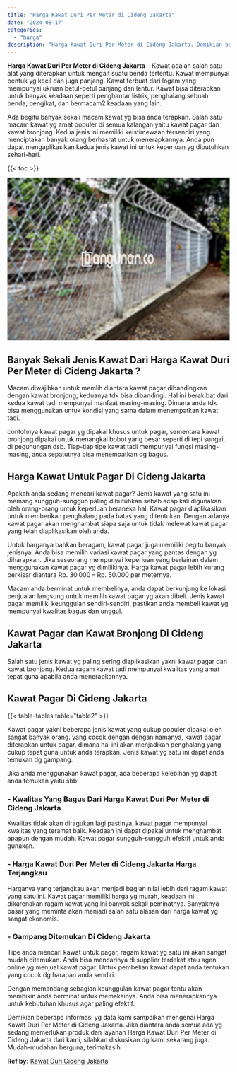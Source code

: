 ```yaml
---
title: "Harga Kawat Duri Per Meter di Cideng Jakarta"
date: "2024-08-17"
categories: 
  - "harga"
description: "Harga Kawat Duri Per Meter di Cideng Jakarta. Demikian beberapa informasi yg data kami sampaikan mengenai Harga Kawat Duri Per Meter di Cideng Jakarta. Jika..."
---
```


**Harga Kawat Duri Per Meter di Cideng Jakarta** – Kawat adalah salah satu alat yang diterapkan untuk mengait suatu benda tertentu. Kawat mempunyai bentuk yg kecil dan juga panjang. Kawat terbuat dari logam yang mempunyai ukruan betul-betul panjang dan lentur. Kawat bisa diterapkan untuk banyak keadaan seperti penghantar listrik, penghalang sebuah benda, pengikat, dan bermacam2 keadaan yang lain.

Ada begitu banyak sekali macam kawat yg bisa anda terapkan. Salah satu macam kawat yg amat populer di semua kalangan yaitu kawat pagar dan kawat bronjong. Kedua jenis ini memiliki keistimewaan tersendiri yang menciptakan banyak orang berhasrat untuk menerapkannya. Anda pun dapat mengaplikasikan kedua jenis kawat ini untuk keperluan yg dibutuhkan sehari-hari.

{{< toc >}}

![Harga Kawat Duri Per Meter di Cideng Jakarta](/images/jual-kawat-murah33.png)

## Banyak Sekali Jenis Kawat Dari Harga Kawat Duri Per Meter di Cideng Jakarta ?

Macam diwajibkan untuk memlih diantara kawat pagar dibandingkan dengan kawat bronjong, keduanya tdk bisa dibandingi. Hal ini berakibat dari kedua kawat tadi mempunyai manfaat masing-masing. Dimana anda tdk bisa menggunakan untuk kondisi yang sama dalam menempatkan kawat tadi.

contohnya kawat pagar yg dipakai khusus untuk pagar, sementara kawat bronjong dipakai untuk menangkal bobot yang besar seperti di tepi sungai, di pegunungan dsb. Tiap-tiap tipe kawat tadi mempunyai fungsi masing-masing, anda sepatutnya bisa menempatkan dg bagus.

## Harga Kawat Untuk Pagar Di Cideng Jakarta

Apakah anda sedang mencari kawat pagar? Jenis kawat yang satu ini memang sungguh-sungguh paling dibutuhkan sebab acap kali digunakan oleh orang-orang untuk keperluan beraneka hal. Kawat pagar diaplikasikan untuk memberikan penghalang pada batas yang ditentukan. Dengan adanya kawat pagar akan menghambat siapa saja untuk tidak melewat kawat pagar yang telah diaplikasikan oleh anda.

Untuk harganya bahkan beragam, kawat pagar juga memiliki begitu banyak jenisnya. Anda bisa memilih variasi kawat pagar yang pantas dengan yg diharapkan. Jika seseorang mempunyai keperluan yang berlainan dalam menggunakan kawat pagar yg dimilikinya. Harga kawat pagar lebih kurang berkisar diantara Rp. 30.000 – Rp. 50.000 per meternya.

Macam anda berminat untuk membelinya, anda dapat berkunjung ke lokasi penjualan langsung untuk memilih kawat pagar yg akan dibeli. Jenis kawat pagar memiliki keunggulan sendiri-sendiri, pastikan anda membeli kawat yg mempunyai kwalitas bagus dan unggul.

## Kawat Pagar dan Kawat Bronjong Di Cideng Jakarta

Salah satu jenis kawat yg paling sering diaplikasikan yakni kawat pagar dan kawat bronjong. Kedua ragam kawat tadi mempunyai kwalitas yang amat tepat guna apabila anda menerapkannya.

## Kawat Pagar Di Cideng Jakarta

{{< table-tables table="table2" >}}

Kawat pagar yakni beberapa jenis kawat yang cukup populer dipakai oleh sangat banyak orang. yang cocok dengan dengan namanya, kawat pagar diterapkan untuk pagar, dimana hal ini akan menjadikan penghalang yang cukup tepat guna untuk anda terapkan. Jenis kawat yg satu ini dapat anda temukan dg gampang.

Jika anda menggunakan kawat pagar, ada beberapa kelebihan yg dapat anda temukan yaitu sbb!

### \- Kwalitas Yang Bagus Dari Harga Kawat Duri Per Meter di Cideng Jakarta

Kwalitas tidak akan diragukan lagi pastinya, kawat pagar mempunyai kwalitas yang teramat baik. Keadaan ini dapat dipakai untuk menghambat apapun dengan mudah. Kawat pagar sungguh-sungguh efektif untuk anda gunakan.

### \- Harga Kawat Duri Per Meter di Cideng Jakarta Harga Terjangkau

Harganya yang terjangkau akan menjadi bagian nilai lebih dari ragam kawat yang satu ini. Kawat pagar memiliki harga yg murah, keadaan ini dikarenakan ragam kawat yang ini banyak sekali peminatnya. Banyaknya pasar yang meminta akan menjadi salah satu alasan dari harga kawat yg sangat ekonomis.

### \- Gampang Ditemukan Di Cideng Jakarta

Tipe anda mencari kawat untuk pagar, ragam kawat yg satu ini akan sangat mudah ditemukan. Anda bisa mencarinya di supplier terdekat atau agen online yg menjual kawat pagar. Untuk pembelian kawat dapat anda tentukan yang cocok dg harapan anda sendiri.

Dengan memandang sebagian keunggulan kawat pagar tentu akan membikin anda berminat untuk memakainya. Anda bisa menerapkannya untuk kebutuhan khusus agar paling efektif.

Demikian beberapa informasi yg data kami sampaikan mengenai Harga Kawat Duri Per Meter di Cideng Jakarta. Jika diantara anda semua ada yg sedang memerlukan produk dan layanan Harga Kawat Duri Per Meter di Cideng Jakarta dari kami, silahkan diskusikan dg kami sekarang juga. Mudah-mudahan berguna, terimakasih.

**Ref by:** [Kawat Duri Cideng Jakarta](https://id.wikipedia.org/wiki/Kawat)
